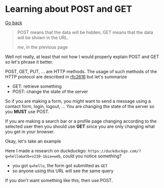 # Learning about POST and GET

[Go back](..)

<blockquote class="blockquote">
<p class="">
POST means that
the data will be hidden, GET means that the data will be shown in the URL.
</p>
<footer class="blockquote-footer"><cite title="Source Title">me</cite>, in the previous page</footer>
</blockquote>

Well not really, at least that not how I would properly
explain POST and GET so let's phrase it better.

POST, GET, PUT, ... are HTTP methods. The usage of such
methods of the HTTP protocol are described in
[rfc2616](https://datatracker.ietf.org/doc/html/rfc2616)
but let's summarize

* GET: retrieve something
* POST: change the state of the server

So if you are making a form, you might want to send a message
using a contact form, login, logout, ... You are changing the state
of the server so you **MUST** use POST.

If you are making a search bar or a profile page changing
according to the selected user then you should use **GET**
since you are only changing what you get in your
browser.

<div class="sr"></div>

Okay, let's take an example

Here I made a research on duckduckgo: ``https://duckduckgo.com/?q=hello&atb=v230-1&ia=web``,
could you notice something?
* you got ``q=hello``, the form got submitted as `GET`
* so anyone using this URL will see the same query

If you don't want something like this, then use POST.